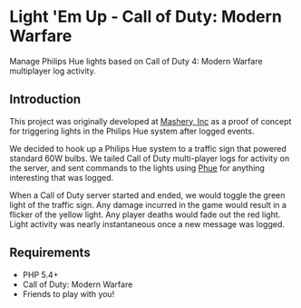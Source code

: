# Light 'Em Up - Call of Duty: Modern Warfare

Manage Philips Hue lights based on Call of Duty 4: Modern Warfare multiplayer log activity.

## Introduction

This project was originally developed at [Mashery, Inc](http://mashery.com) as a proof of concept for triggering lights in the Philips Hue system after logged events.

We decided to hook up a Philips Hue system to a traffic sign that powered standard 60W bulbs. We  tailed Call of Duty multi-player logs for activity on the server, and sent commands to the lights using [Phue](http://github.com/sqmk/Phue) for anything interesting that was logged.

When a Call of Duty server started and ended, we would toggle the green light of the traffic sign. Any damage incurred in the game would result in a flicker of the yellow light. Any player deaths would fade out the red light. Light activity was nearly instantaneous once a new message was logged.

## Requirements

- PHP 5.4+
- Call of Duty: Modern Warfare
- Friends to play with you!

